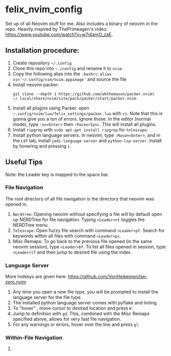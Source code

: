 # felix_nvim_config
Set up of all Neovim stuff for me. Also includes a binary of neovim in the repo. Heavily inspired by ThePrimeagen's video: https://www.youtube.com/watch?v=w7i4amO_zaE.

## Installation procedure:
1. Create repository `~/.config`
2. Clone this repo into `~./config` and rename it to `nvim`.
3. Copy the following alias into the `.bashrc`: `alias vi='~/.config/vim/nvim.appimage'` and source the file
4. Install neovim packer: 
   ```
   git clone --depth 1 https://github.com/wbthomason/packer.nvim\
   ~/.local/share/nvim/site/pack/packer/start/packer.nvim
   ```
5. Install all plugins using Packer. open `~.config/nvim/lua/felix_settings/packer.lua` with `vi`. 
Note that this is gonna give you a ton of errors. Ignore those. In the editor (normal mode), type `:so<Enter>` then `:PackerSync`. This will install all plugins.
6. Install `ripgrep` with `sudo apt-get install ripgrep` for `telescope`.
7. Install python language servers. In neovim, type `:Mason<Enter>`, and in the `LSP` tab, install `jedi-language-server` and `python-lsp-server`. Install by hovering and pressing `i`.
   
## Useful Tips
Note: the Leader key is mapped to the space bar.
### File Navigation
The root directory of all file navigation is the directory that neovim was opened in.
1. `Nerdtree`: Opening neovim without specifying a file will by default open up NERDTree for file navigation. Typing `<Leader>nt` toggles the NERDTree menu.
2. `Telescope`: Open fuzzy file search with command `<Leader>pf`. Search for keywords within all files with command `<Leader>ps`.
3. Misc Remaps: To go back to the previous file opened (in the same neovim session), type `<Leader>bf`. To list all files opened in session, type `<Leader>lf` and then jump to desired file using the index.

### Language Server
More hotkeys are given here: https://github.com/VonHeikemen/lsp-zero.nvim
1. Any time you open a new file type, you will be prompted to install the language server for the file type.
2. The installed python language server comes with pyflake and linting.
3. To "hover" , move cursor to desired location and press `K`.
4. Jump to definition with `gd`. This, combined with the Misc Remaps specified above, allows for very fast file navigation.
5. For any warnings or errors, hover over the line and press `gl`.

### Within-File Navigation
1. 
